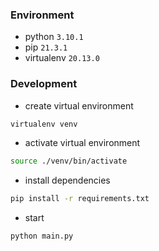 ### Environment

- python `3.10.1`
- pip `21.3.1`
- virtualenv `20.13.0`

### Development

- create virtual environment

```bash
virtualenv venv
```
- activate virtual environment

```bash
source ./venv/bin/activate
```

- install dependencies

```bash
pip install -r requirements.txt
```

- start

```bash
python main.py
```
